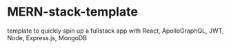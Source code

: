 # MERN-stack-template

template to quickly spin up a fullstack app with React, ApolloGraphQL, JWT, Node, Express.js, MongoDB
